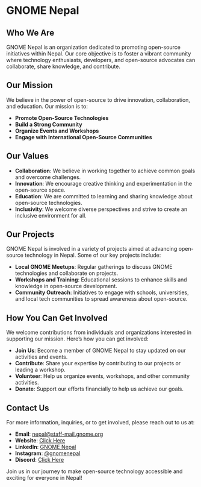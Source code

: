 # GNOME Nepal

## Who We Are

GNOME Nepal is an organization dedicated to promoting open-source initiatives within Nepal. Our core objective is to foster a vibrant community where technology enthusiasts, developers, and open-source advocates can collaborate, share knowledge, and contribute.

## Our Mission

We believe in the power of open-source to drive innovation, collaboration, and education. Our mission is to:

- **Promote Open-Source Technologies**
- **Build a Strong Community**
- **Organize Events and Workshops**
- **Engage with International Open-Source Communities**

## Our Values

- **Collaboration**: We believe in working together to achieve common goals and overcome challenges.
- **Innovation**: We encourage creative thinking and experimentation in the open-source space.
- **Education**: We are committed to learning and sharing knowledge about open-source technologies.
- **Inclusivity**: We welcome diverse perspectives and strive to create an inclusive environment for all.

## Our Projects

GNOME Nepal is involved in a variety of projects aimed at advancing open-source technology in Nepal. Some of our key projects include:

- **Local GNOME Meetups**: Regular gatherings to discuss GNOME technologies and collaborate on projects.
- **Workshops and Training**: Educational sessions to enhance skills and knowledge in open-source development.
- **Community Outreach**: Initiatives to engage with schools, universities, and local tech communities to spread awareness about open-source.

## How You Can Get Involved

We welcome contributions from individuals and organizations interested in supporting our mission. Here’s how you can get involved:

- **Join Us**: Become a member of GNOME Nepal to stay updated on our activities and events.
- **Contribute**: Share your expertise by contributing to our projects or leading a workshop.
- **Volunteer**: Help us organize events, workshops, and other community activities.
- **Donate**: Support our efforts financially to help us achieve our goals.

## Contact Us

For more information, inquiries, or to get involved, please reach out to us at:

- **Email**: nepal@staff-mail.gnome.org
- **Website**: [Click Here](https://gnomenepal.netlify.app/)
- **LinkedIn**: [GNOME Nepal](https://www.linkedin.com/company/gnomenepal/)
- **Instagram**: [@gnomenepal](https://www.instagram.com/gnomenepal/)
- **Discord**: [Click Here](https://discord.com/invite/3dpGWPbrMc)


Join us in our journey to make open-source technology accessible and exciting for everyone in Nepal!
